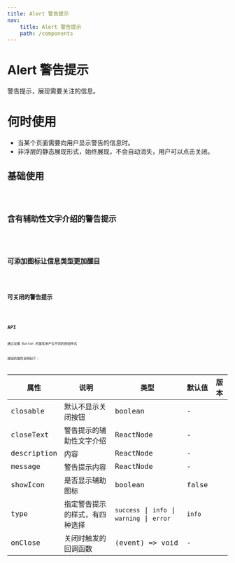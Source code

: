 ```yaml
---
title: Alert 警告提示
nav:
    title: Alert 警告提示
    path: /components
---
```


# Alert 警告提示

警告提示，展现需要关注的信息。

# 何时使用

- 当某个页面需要向用户显示警告的信息时。
- 非浮层的静态展现形式，始终展现，不会自动消失，用户可以点击关闭。


## 基础使用

<code src="./demos/basic.tsx">



## 含有辅助性文字介绍的警告提示

<code src="./demos/description.tsx">

## 可添加图标让信息类型更加醒目

<code src="./demos/icon.tsx">

## 可关闭的警告提示

<code src="./demos/close.tsx">

## API

通过设置 Button 的属性来产生不同的按钮样式

按钮的属性说明如下：

| 属性 | 说明 | 类型 | 默认值 | 版本 |
| --- | --- | --- | --- | --- |
| closable | 默认不显示关闭按钮 | boolean | - |  |
| closeText | 警告提示的辅助性文字介绍 | ReactNode | - |  |
| description | 内容	 | ReactNode | - |  |
| message | 警告提示内容 | ReactNode | - |  |
| showIcon | 是否显示辅助图标 | boolean | false |  |
| type | 指定警告提示的样式，有四种选择 | `success` \| `info` \| `warning` \| `error`  | `info`  |  |
| onClose | 关闭时触发的回调函数 | (event) => void | - |  |


<style>
.alert {
  margin-bottom: 16px;
}
</style>
